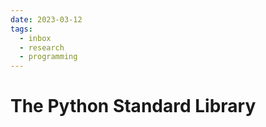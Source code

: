 ```yaml
---
date: 2023-03-12
tags:
  - inbox
  - research
  - programming
---
```


# The Python Standard Library
